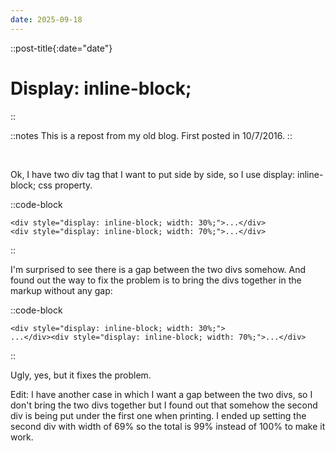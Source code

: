```yaml
---
date: 2025-09-18
---
```


::post-title{:date="date"}
# Display: inline-block;
::

::notes
This is a repost from my old blog. First posted in 10/7/2016.
::

<br />

Ok, I have two div tag that I want to put side by side, so I use display: inline-block; css property.

::code-block
```
<div style="display: inline-block; width: 30%;">...</div>
<div style="display: inline-block; width: 70%;">...</div>
```
::

I'm surprised to see there is a gap between the two divs somehow. And found out the way to fix the problem is to bring the divs together in the markup without any gap:

::code-block
```
<div style="display: inline-block; width: 30%;">
...</div><div style="display: inline-block; width: 70%;">...</div>
```
::

Ugly, yes, but it fixes the problem.

Edit: I have another case in which I want a gap between the two divs, so I don't bring the two divs together but I found out that somehow the second div is being put under the first one when printing. I ended up setting the second div with width of 69% so the total is 99% instead of 100% to make it work.